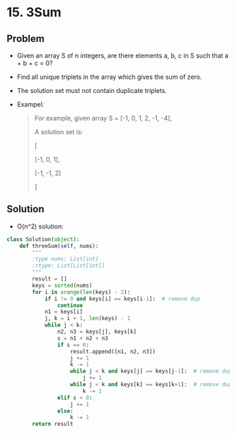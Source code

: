 # 15. 3Sum

## Problem
- Given an array S of n integers, are there elements a, b, c in S such that a + b + c = 0?
- Find all unique triplets in the array which gives the sum of zero.
- The solution set must not contain duplicate triplets.
- Exampel:

    > For example, given array S = [-1, 0, 1, 2, -1, -4],
    > 
    > A solution set is:
    > 
    > [
    > 
    > [-1, 0, 1],
    > 
    > [-1, -1, 2]
    > 
    > ]

## Solution

- O(n^2) solution:

```python
class Solution(object):
    def threeSum(self, nums):
        """
        :type nums: List[int]
        :rtype: List[List[int]]
        """
        result = []
        keys = sorted(nums)
        for i in xrange(len(keys) - 2):
            if i != 0 and keys[i] == keys[i-1]:  # remove dup
                continue
            n1 = keys[i]
            j, k = i + 1, len(keys) - 1
            while j < k:
                n2, n3 = keys[j], keys[k]
                s = n1 + n2 + n3
                if s == 0:
                    result.append([n1, n2, n3])
                    j += 1
                    k -= 1
                    while j < k and keys[j] == keys[j-1]:  # remove dup
                        j += 1
                    while j < k and keys[k] == keys[k+1]:  # remove dup
                        k -= 1
                elif s < 0:
                    j += 1
                else:
                    k -= 1
        return result
```
